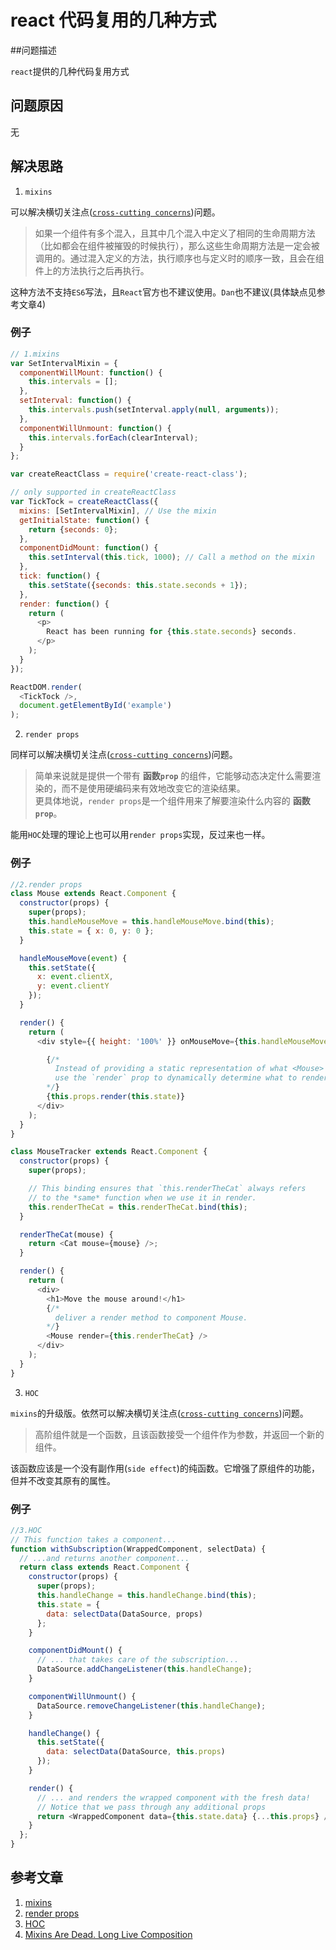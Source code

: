 # react 代码复用的几种方式

##问题描述

`react`提供的几种代码复用方式

## 问题原因

无

## 解决思路

1. `mixins`

可以解决横切关注点([`cross-cutting concerns`](https://en.wikipedia.org/wiki/Cross-cutting_concern))问题。
> 如果一个组件有多个混入，且其中几个混入中定义了相同的生命周期方法（比如都会在组件被摧毁的时候执行），那么这些生命周期方法是一定会被调用的。通过混入定义的方法，执行顺序也与定义时的顺序一致，且会在组件上的方法执行之后再执行。

这种方法不支持`ES6`写法，且`React`官方也不建议使用。`Dan`也不建议(具体缺点见参考文章4)

### 例子

```js
// 1.mixins
var SetIntervalMixin = {
  componentWillMount: function() {
    this.intervals = [];
  },
  setInterval: function() {
    this.intervals.push(setInterval.apply(null, arguments));
  },
  componentWillUnmount: function() {
    this.intervals.forEach(clearInterval);
  }
};

var createReactClass = require('create-react-class');

// only supported in createReactClass
var TickTock = createReactClass({
  mixins: [SetIntervalMixin], // Use the mixin
  getInitialState: function() {
    return {seconds: 0};
  },
  componentDidMount: function() {
    this.setInterval(this.tick, 1000); // Call a method on the mixin
  },
  tick: function() {
    this.setState({seconds: this.state.seconds + 1});
  },
  render: function() {
    return (
      <p>
        React has been running for {this.state.seconds} seconds.
      </p>
    );
  }
});

ReactDOM.render(
  <TickTock />,
  document.getElementById('example')
);
```

2. `render props`

同样可以解决横切关注点([`cross-cutting concerns`](https://en.wikipedia.org/wiki/Cross-cutting_concern))问题。
> 简单来说就是提供一个带有 **函数`prop`** 的组件，它能够动态决定什么需要渲染的，而不是使用硬编码来有效地改变它的渲染结果。<br>
更具体地说，`render props`是一个组件用来了解要渲染什么内容的 **函数`prop`**。

能用`HOC`处理的理论上也可以用`render props`实现，反过来也一样。

### 例子

```js
//2.render props
class Mouse extends React.Component {
  constructor(props) {
    super(props);
    this.handleMouseMove = this.handleMouseMove.bind(this);
    this.state = { x: 0, y: 0 };
  }

  handleMouseMove(event) {
    this.setState({
      x: event.clientX,
      y: event.clientY
    });
  }

  render() {
    return (
      <div style={{ height: '100%' }} onMouseMove={this.handleMouseMove}>

        {/*
          Instead of providing a static representation of what <Mouse> renders,
          use the `render` prop to dynamically determine what to render.
        */}
        {this.props.render(this.state)}
      </div>
    );
  }
}

class MouseTracker extends React.Component {
  constructor(props) {
    super(props);

    // This binding ensures that `this.renderTheCat` always refers
    // to the *same* function when we use it in render.
    this.renderTheCat = this.renderTheCat.bind(this);
  }

  renderTheCat(mouse) {
    return <Cat mouse={mouse} />;
  }

  render() {
    return (
      <div>
        <h1>Move the mouse around!</h1>
        {/*
          deliver a render method to component Mouse.
        */}
        <Mouse render={this.renderTheCat} />
      </div>
    );
  }
}
```

3. `HOC`

`mixins`的升级版。依然可以解决横切关注点([`cross-cutting concerns`](https://en.wikipedia.org/wiki/Cross-cutting_concern))问题。
> 高阶组件就是一个函数，且该函数接受一个组件作为参数，并返回一个新的组件。

该函数应该是一个没有副作用(`side effect`)的纯函数。它增强了原组件的功能，但并不改变其原有的属性。

### 例子

```js
//3.HOC
// This function takes a component...
function withSubscription(WrappedComponent, selectData) {
  // ...and returns another component...
  return class extends React.Component {
    constructor(props) {
      super(props);
      this.handleChange = this.handleChange.bind(this);
      this.state = {
        data: selectData(DataSource, props)
      };
    }

    componentDidMount() {
      // ... that takes care of the subscription...
      DataSource.addChangeListener(this.handleChange);
    }

    componentWillUnmount() {
      DataSource.removeChangeListener(this.handleChange);
    }

    handleChange() {
      this.setState({
        data: selectData(DataSource, this.props)
      });
    }

    render() {
      // ... and renders the wrapped component with the fresh data!
      // Notice that we pass through any additional props
      return <WrappedComponent data={this.state.data} {...this.props} />;
    }
  };
}
```

## 参考文章

1. [mixins](https://reactjs.org/docs/react-without-es6.html)
2. [render props](https://reactjs.org/docs/render-props.html)
3. [HOC](https://reactjs.org/docs/higher-order-components.html)
4. [Mixins Are Dead. Long Live Composition](https://medium.com/@dan_abramov/mixins-are-dead-long-live-higher-order-components-94a0d2f9e750)
